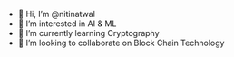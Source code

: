 - 👋 Hi, I’m @nitinatwal
- 👀 I’m interested in AI & ML 
- 🌱 I’m currently learning Cryptography 
- 💞️ I’m looking to collaborate on Block Chain Technology 
